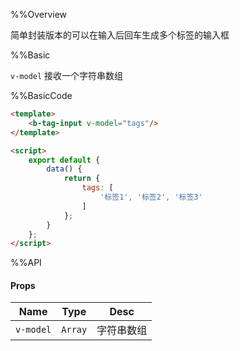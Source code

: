%%Overview

简单封装版本的可以在输入后回车生成多个标签的输入框

%%Basic

`v-model` 接收一个字符串数组

%%BasicCode

```html
<template>
    <b-tag-input v-model="tags"/>
</template>

<script>
    export default {
        data() {
            return {
                tags: [
                    '标签1', '标签2', '标签3'
                ]
            };
        }
    };
</script>
```

%%API

#### Props

|Name|Type|Desc|
|:-:|:-:|:-:|
|`v-model`|`Array`|字符串数组|